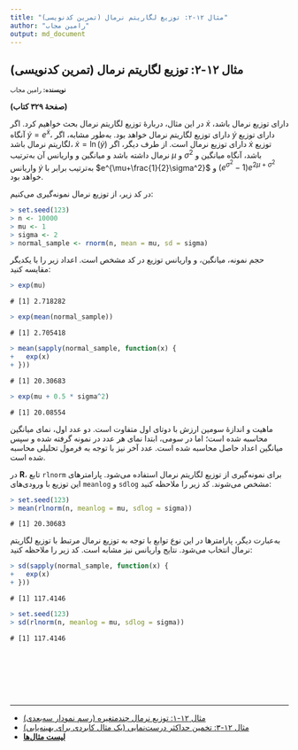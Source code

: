 ```yaml
---
title: "مثال ۱۲-۲: توزیع لگاریتم نرمال (تمرین کدنویسی)"
author: "رامین مجاب"
output: md_document
---
```

##  مثال ۱۲-۲: توزیع لگاریتم نرمال (تمرین کدنویسی)
<p style='font-size: 0.8em;'><b>نویسنده:</b> <span>رامین مجاب</span></p>

**(صفحهٔ ۳۲۹ کتاب)**

در این مثال، دربارهٔ توزیع لگاریتم نرمال بحث خواهیم کرد. اگر $\dot{x}$ دارای توزیع نرمال باشد، آنگاه $\dot{y}=e^{\dot{x}}$، دارای توزیع لگاریتم نرمال خواهد بود. به‌طور مشابه، اگر $\dot{y}$ دارای توزیع لگاریتم نرمال باشد، $\dot{x}=\ln(\dot{y})$ دارای توزیع نرمال است. از طرف دیگر، اگر $\dot{x}$ توزیع نرمال داشته باشد و میانگین و واریانس  آن به‌ترتیب $\mu$ و $\sigma^2$ باشد، آنگاه میانگین و واریانس $\dot{y}$ به‌ترتیب برابر با $e^{\mu+\frac{1}{2}\sigma^2}$ و $(e^{\sigma^2}-1)e^{2\mu+\sigma^2}$ خواهد بود.  

در کد زیر، از توزیع نرمال نمونه‌گیری می‌کنیم:

``` r
> set.seed(123)
> n <- 10000
> mu <- 1
> sigma <- 2
> normal_sample <- rnorm(n, mean = mu, sd = sigma)
```
حجم نمونه، میانگین، و واریانس توزیع در کد مشخص است. اعداد زیر را با یکدیگر مقایسه کنید:


``` r
> exp(mu)
```

```
# [1] 2.718282
```

``` r
> exp(mean(normal_sample))
```

```
# [1] 2.705418
```

``` r
> mean(sapply(normal_sample, function(x) {
+   exp(x)
+ }))
```

```
# [1] 20.30683
```

``` r
> exp(mu + 0.5 * sigma^2)
```

```
# [1] 20.08554
```
ماهیت و اندازهٔ سومین ارزش  با دوتای اول متفاوت است. دو عدد اول، نمای میانگین محاسبه شده است؛ اما در سومی، ابتدا نمای هر عدد در نمونه گرفته شده و سپس میانگین اعداد حاصل محاسبه شده است. عدد آخر نیز با توجه به فرمول تحلیلی محاسبه شده است.

در **R**، تابع `rlnorm` برای نمونه‌گیری از توزیع لگاریتم نرمال استفاده می‌شود. پارامترهای این توزیع با ورودی‌های `meanlog` و `sdlog` مشخص می‌شوند. کد زیر را ملاحظه کنید: 


``` r
> set.seed(123)
> mean(rlnorm(n, meanlog = mu, sdlog = sigma))
```

```
# [1] 20.30683
```
به‌عبارت دیگر، پارامترها در این نوع توابع با توجه به توزیع نرمال مرتبط با توزیع لگاریتم نرمال انتخاب می‌شود. نتایج واریانس نیز مشابه است. کد زیر را ملاحظه کنید:


``` r
> sd(sapply(normal_sample, function(x) {
+   exp(x)
+ }))
```

```
# [1] 117.4146
```

``` r
> set.seed(123)
> sd(rlnorm(n, meanlog = mu, sdlog = sigma))
```

```
# [1] 117.4146
```

  


<p style='margin-bottom:3cm;'></p><hr/>

- [مثال ۱۲-۱: توزیع نرمال چندمتغیره (رسم نمودار سه‌بعدی)](matrix_book_fa_example12.1.html)
- [مثال ۱۲-۳: تخمین حداکثر درست‌نمایی (یک مثال کابردی برای بهینه‌یابی)](matrix_book_fa_example12.3.html)
- [<b>لیست مثال‌ها</b>](matrix_book_fa.html)

